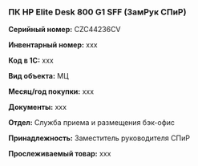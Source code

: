 ### ПК HP Elite Desk 800 G1 SFF (ЗамРук СПиР) </br>

**Серийный номер:** CZC44236CV </br>

**Инвентарный номер:** xxx </br>

**Код в 1С:** xxx </br> 

**Вид объекта:** МЦ

**Месяц/год покупки:** xxx </br>

**Документы:** xxx </br>

**Отдел:** Служба приема и размещения бэк-офис  </br>

**Принадлежность:** Заместитель руководителя СПиР </br>

**Прослеживаемый товар:** xxx
